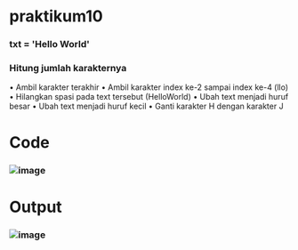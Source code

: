 # praktikum10
### txt = 'Hello World'
### Hitung jumlah karakternya
• Ambil karakter terakhir
• Ambil karakter index ke-2 sampai index ke-4 (llo)
• Hilangkan spasi pada text tersebut (HelloWorld)
• Ubah text menjadi huruf besar
• Ubah text menjadi huruf kecil
• Ganti karakter H dengan karakter J

# Code
### ![image](https://user-images.githubusercontent.com/115911491/213093235-d8e3a930-a366-4d64-9d44-021980eaa633.png)

# Output
### ![image](https://user-images.githubusercontent.com/115911491/213093380-f84781df-2163-40c0-8a0c-565ad5846b03.png)
